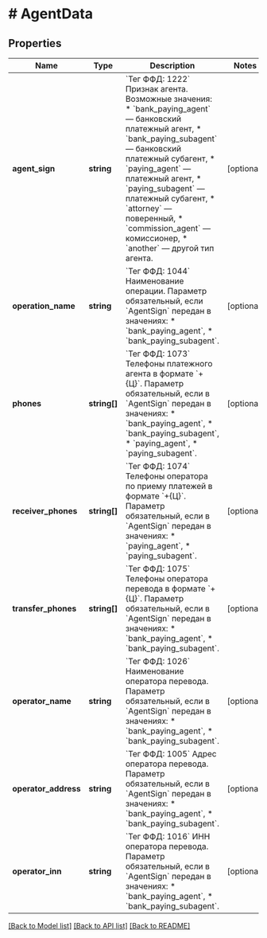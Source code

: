 # # AgentData

## Properties

Name | Type | Description | Notes
------------ | ------------- | ------------- | -------------
**agent_sign** | **string** | &#x60;Тег ФФД: 1222&#x60;   Признак агента. Возможные значения: * &#x60;bank_paying_agent&#x60; — банковский платежный агент, * &#x60;bank_paying_subagent&#x60; — банковский платежный субагент, * &#x60;paying_agent&#x60; — платежный агент, * &#x60;paying_subagent&#x60; — платежный субагент, * &#x60;attorney&#x60; — поверенный, * &#x60;commission_agent&#x60; — комиссионер, * &#x60;another&#x60; — другой тип агента. | [optional]
**operation_name** | **string** | &#x60;Тег ФФД: 1044&#x60;   Наименование операции. Параметр обязательный, если &#x60;AgentSign&#x60; передан в значениях: * &#x60;bank_paying_agent&#x60;, * &#x60;bank_paying_subagent&#x60;. | [optional]
**phones** | **string[]** | &#x60;Тег ФФД: 1073&#x60;   Телефоны платежного агента в формате &#x60;+{Ц}&#x60;. Параметр обязательный, если в &#x60;AgentSign&#x60; передан в значениях: * &#x60;bank_paying_agent&#x60;, * &#x60;bank_paying_subagent&#x60;, * &#x60;paying_agent&#x60;, * &#x60;paying_subagent&#x60;. | [optional]
**receiver_phones** | **string[]** | &#x60;Тег ФФД: 1074&#x60;   Телефоны оператора по приему платежей в формате &#x60;+{Ц}&#x60;. Параметр обязательный, если в &#x60;AgentSign&#x60; передан в значениях: * &#x60;paying_agent&#x60;, * &#x60;paying_subagent&#x60;. | [optional]
**transfer_phones** | **string[]** | &#x60;Тег ФФД: 1075&#x60;   Телефоны оператора перевода в формате &#x60;+{Ц}&#x60;. Параметр обязательный, если в &#x60;AgentSign&#x60; передан в значениях: * &#x60;bank_paying_agent&#x60;, * &#x60;bank_paying_subagent&#x60;. | [optional]
**operator_name** | **string** | &#x60;Тег ФФД: 1026&#x60;   Наименование оператора перевода. Параметр обязательный, если в &#x60;AgentSign&#x60; передан в значениях: * &#x60;bank_paying_agent&#x60;, * &#x60;bank_paying_subagent&#x60;. | [optional]
**operator_address** | **string** | &#x60;Тег ФФД: 1005&#x60;   Адрес оператора перевода. Параметр обязательный, если в &#x60;AgentSign&#x60; передан в значениях: * &#x60;bank_paying_agent&#x60;, * &#x60;bank_paying_subagent&#x60;. | [optional]
**operator_inn** | **string** | &#x60;Тег ФФД: 1016&#x60;   ИНН оператора перевода. Параметр обязательный, если в &#x60;AgentSign&#x60; передан в значениях: * &#x60;bank_paying_agent&#x60;, * &#x60;bank_paying_subagent&#x60;. | [optional]

[[Back to Model list]](../../README.md#models) [[Back to API list]](../../README.md#endpoints) [[Back to README]](../../README.md)
